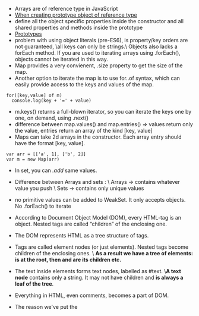 * Arrays are of reference type in JavaScript
* [When creating prototype object of reference type](https://gist.github.com/happymishra/0ba5ae121273e83c5883162f26410ee3#file-prototypeissue2-js)
* define all the object specific properties inside the constructor and all shared properties and methods inside the prototype
* [Prototypes](https://hackernoon.com/prototypes-in-javascript-5bba2990e04b)
* problem with using object literals (pre-ES6), is property/key orders are not guaranteed, \\all keys can only be strings.\\
Objects also lacks a forEach method. If you are used to iterating arrays using .forEach(), objects cannot be iterated in this way.
* Map provides a very convienent, .size property to get the size of the map.
* Another option to iterate the map is to use for..of syntax, which can easily provide access to the keys and values of the map.
```
for([key,value] of m) 
  console.log(key + '=' + value)
```
  
* m.keys() returns a full-blown iterator, so you can iterate the keys one by one, on demand, using .next()
* difference between map.values() and map.entries() => values return only the value, entries return an array of the kind [key, value]
* Maps can take 2d arrays in the constructor. Each array entry should have the format [key, value].
```
var arr = [['a', 1], ['b', 2]]
var m = new Map(arr)
```
* In set, you can *.add* same values.
* Difference between Arrays and sets : 
\\ Arrays -> contains whatever value you push
\\ Sets -> contains only unique values
* no primitive values can be added to WeakSet. It only accepts objects. No .forEach() to iterate
* According to Document Object Model (DOM), every HTML-tag is an object. Nested tags are called “children” of the enclosing one.
* The DOM represents HTML as a tree structure of tags.
* Tags are called element nodes (or just elements). Nested tags become children of the enclosing ones. \\
**As a result we have a tree of elements: <html> is at the root, then <head> and <body> are its children etc.**
* The text inside elements forms text nodes, labelled as #text. 
\\**A text node** contains only a string. It may not have children and **is always a leaf of the tree**.

* Everything in HTML, even comments, becomes a part of DOM.
* The reason we've put the <script> element near the bottom of the HTML file is that HTML is loaded by the browser in the order it appears in the file. If the JavaScript is loaded first and it is supposed to affect the HTML below it, it might not work, as the JavaScript would be loaded before the HTML it is supposed to work on. Therefore, putting JavaScript near the bottom of the HTML page is often the best strategy.
*  Document Object Model (DOM) API, allows you to manipulate documents.
* Everything in JavaScript is an object, and can be stored in a variable.
* Split and join functions
  ```
  var myData = 'Manchester,London,Liverpool,Birmingham,Leeds,Carlisle';
  var myArray = myData.split(',');
  var newString = myArray.join(',');

  ```
* All objects in JavaScript inherit from at least one other object. The object being inherited from is known as the prototype, and the inherited properties can be found in the prototype object of the constructor.

* Javascript has an interesting inheritance model, which happens to be completely different from most OOP languages. While it is object-oriented, an object doesn't have a type or a class that it gets its methods from, it has a prototype. The prototype of an object is a way to store common attributes across all instances of a class, but in a way that is overwritable. If an object doesn't have a reference to an attribute, that object's prototype will be checked for the attribute. https://community.risingstack.com/javascript-prototype-chain-inheritance/
* *this* is used inside a function, and will always refer to a single object — the object that invokes (calls) the function where “this” is used.
* in an IIFE like this:
```
var foo = "Hello";
(function() {
  var bar = " World";
  alert(foo + bar);
})();
alert(foo + bar);
```
bar is declared inside an IIFE so its scope remains inside it, and cannot be outside the function. So second alert throughs a reference error.

* The z-index property specifies the stack order of an element. An element with greater stack order is always in front of an element with a lower stack order. Note: z-index only works on positioned elements (position:absolute, position:relative, or position:fixed).

